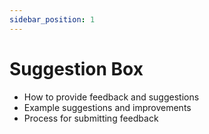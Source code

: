 ```yaml
---
sidebar_position: 1
---
```


# Suggestion Box

- How to provide feedback and suggestions
- Example suggestions and improvements
- Process for submitting feedback
